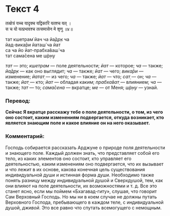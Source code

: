 # Текст 4

तत्क्षेत्रं यच्च यादृक्च यद्विकारि यतश्च यत् ।  
स च यो यत्प्रभावश्च तत्समासेन मे शृणु ॥४॥

тат кшетрам̇ йач ча йа̄др̣к ча  
йад-вика̄ри йаташ́ ча йат  
са ча йо йат-прабха̄ваш́ ча  
тат сама̄сена ме ш́р̣н̣у

_тат_ — это; _кшетрам_ — поле деятельности; _йат_ — которое; _ча_ — также; _йа̄др̣к_ — как оно выглядит; _ча_ — также; _йат_ — чего; _вика̄ри_ — изменение; _йатат̣_ — из чего; _ча_ — также; _йат_ — что; _сат̣_ — он; _ча_ — также; _йат̣_ — кто; _йат_ — обладая каким; _прабха̄ват̣_ — влиянием; _ча_ — также; _тат_ — то; _сама̄сена_ — вкратце; _ме_ — от Меня; _ш́р̣н̣у_ — узнай.

### Перевод:

**Сейчас Я вкратце расскажу тебе о поле деятельности, о том, из чего оно состоит, каким изменениям подвергается, откуда возникает, кто является знающим поле и какое влияние он на него оказывает.**

### Комментарий:

Господь собирается рассказать Арджуне о природе поля деятельности и знающего поле. Каждый должен знать, что представляет собой его тело, из каких элементов оно состоит, кто управляет его деятельностью, каким изменениям оно подвергается, что их вызывает и что лежит в их основе, какова конечная цель существования индивидуальной души и истинная форма души. Необходимо также понять разницу между индивидуальной душой и Сверхдушой, тем, как они влияют на поле деятельности, их возможностями и т. д. Все это станет ясно, если мы поймем «Бхагавад-гиту», слушая, что говорит Сам Верховный Господь. Но мы ни в коем случае не должны путать Верховного Господа, пребывающего в каждом теле, с индивидуальной душой, _дживой_. Это все равно что спутать всемогущего с немощным.